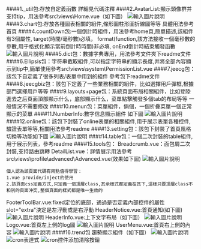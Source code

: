 ####1._util包:存放自定義函數 詳細見代碼注釋
####2.AvatarList:顯示頭像群并支持tip，用法參考src\views\Home.vue（如下圖）
![輸入圖片說明](https://static.oschina.net/uploads/img/201904/12181253_O0Xi.png "在這里輸入圖片標題")
####3.chart包:存放各種圖表相關的組件,條形圖柱形圖折線圖等等 具體用法參考首頁
####4.countDown包:一個倒計時組件，用法參考home頁,簡單描述,該組件有3個屬性,
target(時間/毫秒數)必填，
format(function,該方法接收一個毫秒數的參數,用于格式化顯示當前倒計時時間)非必填,
onEnd倒計時結束觸發函數
![輸入圖片說明](https://static.oschina.net/uploads/img/201904/12182046_mwqJ.png "在這里輸入圖片標題")
####5.dict包：數據字典專用，用法參考文件夾下readme文件
####6.Ellipsis包：字符串截取組件,可以指定字符串的顯示長度,并將全部內容顯示到tip中,簡單使用參考src\views\system\PermissionList.vue
####7.jeecg包：該包下自定義了很多列表/表單中用到的組件 參考包下readme文件
####8.jeecgbiz包：該包下定義了一些業務相關的組件，比如選擇用戶彈框,根據部門選擇用戶等等
####9.layouts+page包：系統頁面布局相關組件，比如登陸進去之后頁面頂部顯示什么，底部顯示什么，菜單點擊觸發多個tab的布局等等 一般情況不需要修改
####10.menun包：菜單組件，倆個，一個折疊菜單一個正常顯示的菜單
####11.NumberInfo:數字信息顯示組件 如下圖
![輸入圖片說明](https://static.oschina.net/uploads/img/201904/12185858_uvJ5.png "在這里輸入圖片標題")
####12.online包：該包下封裝了online表單的相關組件,用于展示表單各種控件,驗證表單等等,相關用法參考readme
####13.setting包：該包下封裝了首頁風格切換等功能如下圖
![輸入圖片說明](https://static.oschina.net/uploads/img/201904/12190520_jySG.png "在這里輸入圖片標題")
####14.table包：一個二次封裝的table組件,用于展示列表，參考readme
####15.tools包：
Breadcrumb.vue：面包屑二次封裝,支持路由跳轉
DetailList.vue：詳情展示用法參考src\views\profile\advanced\Advanced.vue(效果如下圖)
![輸入圖片說明](https://static.oschina.net/uploads/img/201904/12193954_Uar6.png "在這里輸入圖片標題")
````
個人認為該頁面代碼有兩點值得學習：
1.vue provide/inject的使用
2.該頁面css定義方式,只定義一個頂層class,其余樣式都定義在其下,這樣只要頂層class不和別的頁面沖突,整個頁面的樣式都是唯一生效的
````
FooterToolBar.vue:fixed定位的底部，通過是否定義內部控件的屬性slot="extra"決定是左浮動或是右浮動
HeaderNotice.vue:首頁通知(如下圖)
![輸入圖片說明](https://static.oschina.net/uploads/img/201904/12195340_fPe0.png "在這里輸入圖片標題")
HeaderInfo.vue:上下文字布局（如下圖）
![輸入圖片說明](https://static.oschina.net/uploads/img/201904/12195638_dG5o.png "在這里輸入圖片標題")
Logo.vue:首頁左上側的log圖
![輸入圖片說明](https://static.oschina.net/uploads/img/201904/12200908_ihv3.png "在這里輸入圖片標題")
UserMenu.vue:首頁右上側的內容
![輸入圖片說明](https://static.oschina.net/uploads/img/201904/12201226_laQK.png "在這里輸入圖片標題")
####16.trend包 趨勢顯示組件（如下圖）
![輸入圖片說明](https://static.oschina.net/uploads/img/201904/12201600_Wo8K.png "在這里輸入圖片標題")
![cron表達式](https://oscimg.oschina.net/oscnet/661f9ac09016395f9f49286143af3241623.jpg)
![cron控件添加清除按鈕](https://oscimg.oschina.net/oscnet/15096e49f2e29bd829e304d56770025d03c.jpg)